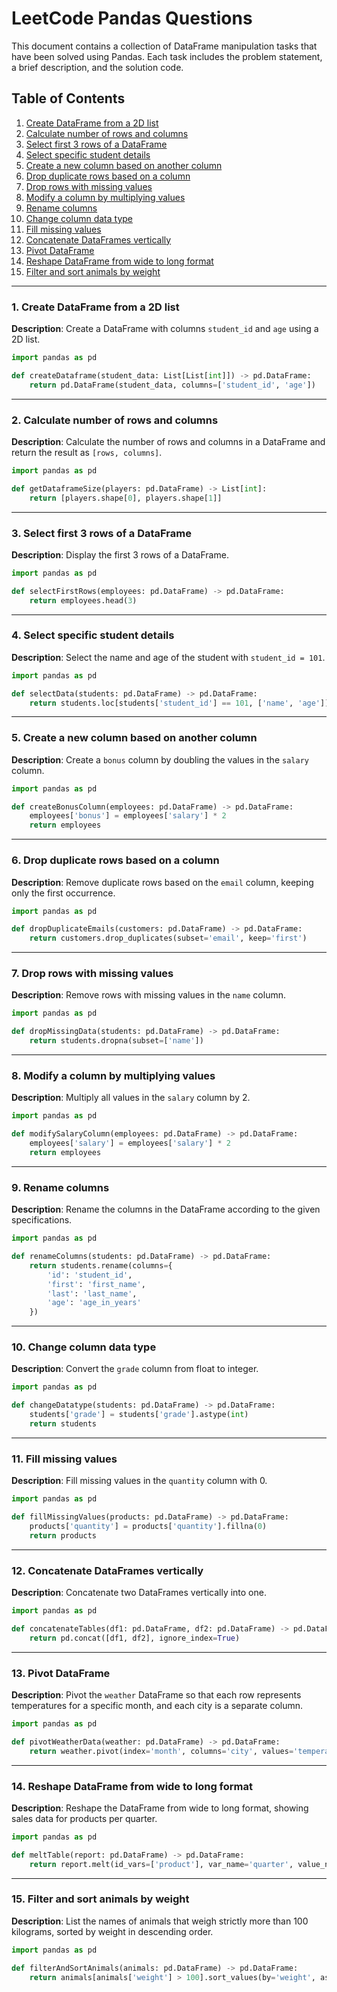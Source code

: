 # LeetCode Pandas Questions

This document contains a collection of DataFrame manipulation tasks that have been solved using Pandas. Each task includes the problem statement, a brief description, and the solution code.

## Table of Contents

1. [Create DataFrame from a 2D list](#create-dataframe-from-a-2d-list)
2. [Calculate number of rows and columns](#calculate-number-of-rows-and-columns)
3. [Select first 3 rows of a DataFrame](#select-first-3-rows-of-a-dataframe)
4. [Select specific student details](#select-specific-student-details)
5. [Create a new column based on another column](#create-a-new-column-based-on-another-column)
6. [Drop duplicate rows based on a column](#drop-duplicate-rows-based-on-a-column)
7. [Drop rows with missing values](#drop-rows-with-missing-values)
8. [Modify a column by multiplying values](#modify-a-column-by-multiplying-values)
9. [Rename columns](#rename-columns)
10. [Change column data type](#change-column-data-type)
11. [Fill missing values](#fill-missing-values)
12. [Concatenate DataFrames vertically](#concatenate-dataframes-vertically)
13. [Pivot DataFrame](#pivot-dataframe)
14. [Reshape DataFrame from wide to long format](#reshape-dataframe-from-wide-to-long-format)
15. [Filter and sort animals by weight](#filter-and-sort-animals-by-weight)

---

### 1. Create DataFrame from a 2D list

**Description**: Create a DataFrame with columns `student_id` and `age` using a 2D list.

```python
import pandas as pd

def createDataframe(student_data: List[List[int]]) -> pd.DataFrame:
    return pd.DataFrame(student_data, columns=['student_id', 'age'])
```

---

### 2. Calculate number of rows and columns

**Description**: Calculate the number of rows and columns in a DataFrame and return the result as `[rows, columns]`.

```python
import pandas as pd

def getDataframeSize(players: pd.DataFrame) -> List[int]:
    return [players.shape[0], players.shape[1]]
```

---

### 3. Select first 3 rows of a DataFrame

**Description**: Display the first 3 rows of a DataFrame.

```python
import pandas as pd

def selectFirstRows(employees: pd.DataFrame) -> pd.DataFrame:
    return employees.head(3)
```

---

### 4. Select specific student details

**Description**: Select the name and age of the student with `student_id = 101`.

```python
import pandas as pd

def selectData(students: pd.DataFrame) -> pd.DataFrame:
    return students.loc[students['student_id'] == 101, ['name', 'age']]
```

---

### 5. Create a new column based on another column

**Description**: Create a `bonus` column by doubling the values in the `salary` column.

```python
import pandas as pd

def createBonusColumn(employees: pd.DataFrame) -> pd.DataFrame:
    employees['bonus'] = employees['salary'] * 2
    return employees
```

---

### 6. Drop duplicate rows based on a column

**Description**: Remove duplicate rows based on the `email` column, keeping only the first occurrence.

```python
import pandas as pd

def dropDuplicateEmails(customers: pd.DataFrame) -> pd.DataFrame:
    return customers.drop_duplicates(subset='email', keep='first')
```

---

### 7. Drop rows with missing values

**Description**: Remove rows with missing values in the `name` column.

```python
import pandas as pd

def dropMissingData(students: pd.DataFrame) -> pd.DataFrame:
    return students.dropna(subset=['name'])
```

---

### 8. Modify a column by multiplying values

**Description**: Multiply all values in the `salary` column by 2.

```python
import pandas as pd

def modifySalaryColumn(employees: pd.DataFrame) -> pd.DataFrame:
    employees['salary'] = employees['salary'] * 2
    return employees
```

---

### 9. Rename columns

**Description**: Rename the columns in the DataFrame according to the given specifications.

```python
import pandas as pd

def renameColumns(students: pd.DataFrame) -> pd.DataFrame:
    return students.rename(columns={
        'id': 'student_id',
        'first': 'first_name',
        'last': 'last_name',
        'age': 'age_in_years'
    })
```

---

### 10. Change column data type

**Description**: Convert the `grade` column from float to integer.

```python
import pandas as pd

def changeDatatype(students: pd.DataFrame) -> pd.DataFrame:
    students['grade'] = students['grade'].astype(int)
    return students
```

---

### 11. Fill missing values

**Description**: Fill missing values in the `quantity` column with 0.

```python
import pandas as pd

def fillMissingValues(products: pd.DataFrame) -> pd.DataFrame:
    products['quantity'] = products['quantity'].fillna(0)
    return products
```

---

### 12. Concatenate DataFrames vertically

**Description**: Concatenate two DataFrames vertically into one.

```python
import pandas as pd

def concatenateTables(df1: pd.DataFrame, df2: pd.DataFrame) -> pd.DataFrame:
    return pd.concat([df1, df2], ignore_index=True)
```

---

### 13. Pivot DataFrame

**Description**: Pivot the `weather` DataFrame so that each row represents temperatures for a specific month, and each city is a separate column.

```python
import pandas as pd

def pivotWeatherData(weather: pd.DataFrame) -> pd.DataFrame:
    return weather.pivot(index='month', columns='city', values='temperature')
```

---

### 14. Reshape DataFrame from wide to long format

**Description**: Reshape the DataFrame from wide to long format, showing sales data for products per quarter.

```python
import pandas as pd

def meltTable(report: pd.DataFrame) -> pd.DataFrame:
    return report.melt(id_vars=['product'], var_name='quarter', value_name='sales')
```

---

### 15. Filter and sort animals by weight

**Description**: List the names of animals that weigh strictly more than 100 kilograms, sorted by weight in descending order.

```python
import pandas as pd

def filterAndSortAnimals(animals: pd.DataFrame) -> pd.DataFrame:
    return animals[animals['weight'] > 100].sort_values(by='weight', ascending=False)[['name']]
```
